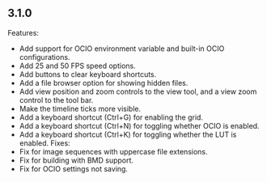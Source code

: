 ## 3.1.0
Features:
* Add support for OCIO environment variable and built-in OCIO configurations.
* Add 25 and 50 FPS speed options.
* Add buttons to clear keyboard shortcuts.
* Add a file browser option for showing hidden files.
* Add view position and zoom controls to the view tool, and a view zoom control to the tool bar.
* Make the timeline ticks more visible.
* Add a keyboard shortcut (Ctrl+G) for enabling the grid.
* Add a keyboard shortcut (Ctrl+N) for toggling whether OCIO is enabled.
* Add a keyboard shortcut (Ctrl+K) for toggling whether the LUT is enabled.
Fixes:
* Fix for image sequences with uppercase file extensions.
* Fix for building with BMD support.
* Fix for OCIO settings not saving.
